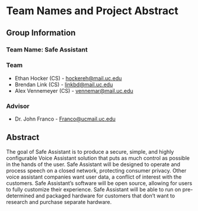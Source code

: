 # Team Names and Project Abstract

## Group Information

### Team Name: Safe Assistant

### Team

- Ethan Hocker (CS) - hockereh@mail.uc.edu
- Brendan Link (CS) - linkbd@mail.uc.edu
- Alex Vennemeyer (CS) - vennemar@mail.uc.edu

### Advisor

- Dr. John Franco - Franco@ucmail.uc.edu

## Abstract

The goal of Safe Assistant is to produce a secure, simple, and highly configurable Voice Assistant solution that puts as much control as possible in the hands of the user. Safe Assistant will be designed to operate and process speech on a closed network, protecting consumer privacy. Other voice assistant companies want user data, a conflict of interest with the customers. Safe Assistant’s software will be open source, allowing for users to fully customize their experience. Safe Assistant will be able to run on pre-determined and packaged hardware for customers that don’t want to research and purchase separate hardware.
